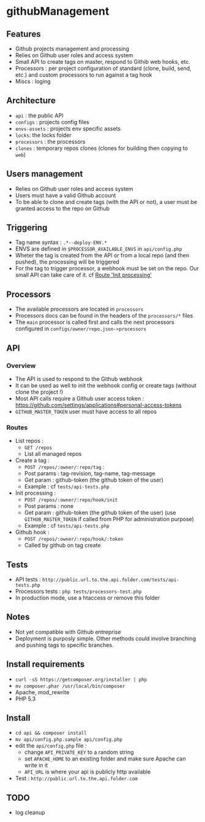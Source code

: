 githubManagement
================

Features
--------
- Github projects management and processing
- Relies on Github user roles and access system
- Small API to create tags on master, respond to Githib web hooks, etc.
- Processors : per project configuration of standard (clone, build, send, etc.) and custom processors to run against a tag hook
- Miscs : loging

Architecture
------------
- `api` : the public API
- `configs` : projects config files
- `envs-assets` : projects env specific assets
- `locks`: the locks folder
- `processors` : the processors
- `clones` : temporary repos clones (clones for building then copying to `web`)

Users management
----------------
- Relies on Github user roles and access system
- Users must have a valid Github account
- To be able to clone and create tags (with the API or not), a user must be granted access to the repo on Github

Triggering
----------
- Tag name syntax : `.*--deploy-ENV.*`
- ENVS are defined in `$PROCESSOR_AVAILABLE_ENVS` in `api/config.php`
- Wheter the tag is created from the API or from a local repo (and then pushed), the processing will be triggered
- For the tag to trigger processor, a webhook must be set on the repo. Our small API can take care of it. cf [Route 'Init processing'](#routes)

Processors
----------
- The available processors are located in `processors`
- Processors docs can be found in the headers of the `processors/*` files
- The `main` processor is called first and calls the next processors configured in `configs/owner/repo.json->processors`

API
---
### Overview
- The API is used to respond to the Github webhook
- It can be used as well to init the webhook config or create tags (without clone the project !)
- Most API calls require a Github user access token : https://github.com/settings/applications#personal-access-tokens
- `GITHUB_MASTER_TOKEN` user must have access to all repos

### Routes
- List repos : 
	- `GET /repos`
	- List all managed repos
- Create a tag :
	- `POST /repos/:owner/:repo/tag` :
	- Post params : tag-revision, tag-name, tag-message
	- Get param : github-token (the github token of the user)
	- Example : cf `tests/api-tests.php`
- Init processing : 
	- `POST /repos/:owner/:repo/hook/init`
	- Post params : none
	- Get param : github-token (the github token of the user) (use `GITHUB_MASTER_TOKEN` if called from PHP for administration purpose)
	- Example : cf `tests/api-tests.php`
- Github hook : 
	- `POST /repos/:owner/:repo/hook/:token`
	- Called by github on tag create

Tests
-----
- API tests : `http://public.url.to.the.api.folder.com/tests/api-tests.php`
- Processors tests : `php tests/processors-test.php`
- In production mode, use a htaccess or remove this folder

Notes
-----
- Not yet compatible with Github entreprise
- Deployment is purposly simple. Other methods could involve branching and pushing tags to specific branches.

Install requirements
--------------------
- `curl -sS https://getcomposer.org/installer | php`
- `mv composer.phar /usr/local/bin/composer`
- Apache, mod_rewrite
- PHP 5.3

Install
-------
- `cd api && composer install`
- `mv api/config.php.sample api/config.php`
- edit the `api/config.php` file :
	- change `API_PRIVATE_KEY` to a random string
	- set `APACHE_HOME` to an existing folder and make sure Apache can write in it
	- `API_URL` is where your api is publicly http available
- Test : `http://public.url.to.the.api.folder.com`

TODO
----
- log cleanup